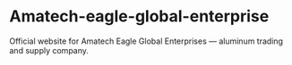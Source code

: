 # Amatech-eagle-global-enterprise
Official website for Amatech Eagle Global Enterprises — aluminum trading and supply company.
